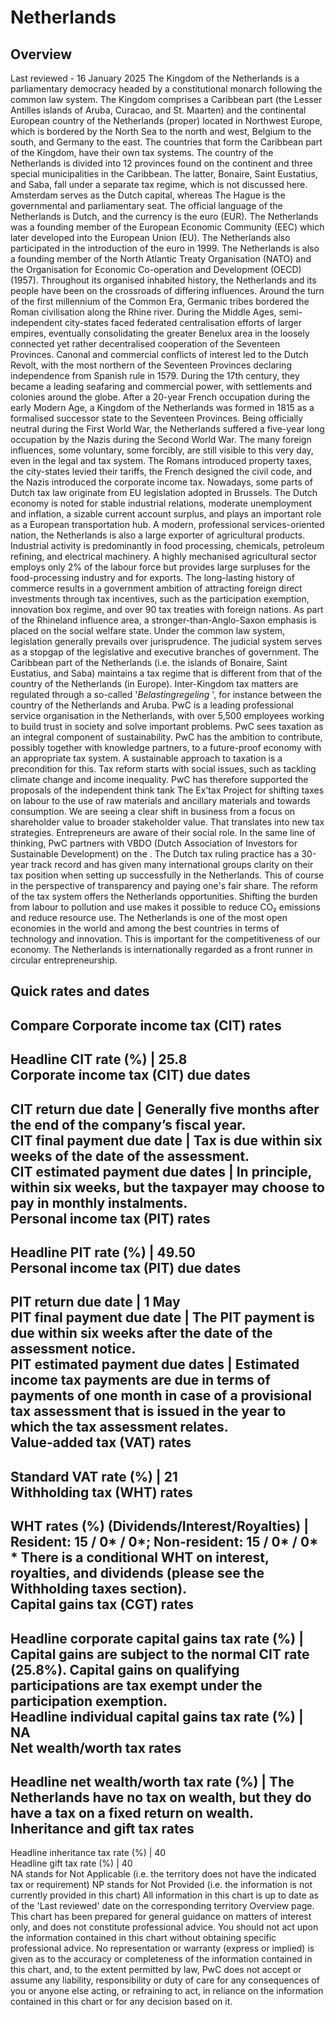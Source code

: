 # Netherlands
## Overview
Last reviewed - 16 January 2025
The Kingdom of the Netherlands is a parliamentary democracy headed by a constitutional monarch following the common law system. The Kingdom comprises a Caribbean part (the Lesser Antilles islands of Aruba, Curacao, and St. Maarten) and the continental European country of the Netherlands (proper) located in Northwest Europe, which is bordered by the North Sea to the north and west, Belgium to the south, and Germany to the east. The countries that form the Caribbean part of the Kingdom, have their own tax systems. The country of the Netherlands is divided into 12 provinces found on the continent and three special municipalities in the Caribbean. The latter, Bonaire, Saint Eustatius, and Saba, fall under a separate tax regime, which is not discussed here.
Amsterdam serves as the Dutch capital, whereas The Hague is the governmental and parliamentary seat. The official language of the Netherlands is Dutch, and the currency is the euro (EUR). The Netherlands was a founding member of the European Economic Community (EEC) which later developed into the European Union (EU). The Netherlands also participated in the introduction of the euro in 1999. The Netherlands is also a founding member of the North Atlantic Treaty Organisation (NATO) and the Organisation for Economic Co-operation and Development (OECD) (1957).
Throughout its organised inhabited history, the Netherlands and its people have been on the crossroads of differing influences. Around the turn of the first millennium of the Common Era, Germanic tribes bordered the Roman civilisation along the Rhine river. During the Middle Ages, semi-independent city-states faced federated centralisation efforts of larger empires, eventually consolidating the greater Benelux area in the loosely connected yet rather decentralised cooperation of the Seventeen Provinces. Canonal and commercial conflicts of interest led to the Dutch Revolt, with the most northern of the Seventeen Provinces declaring independence from Spanish rule in 1579. 
During the 17th century, they became a leading seafaring and commercial power, with settlements and colonies around the globe. After a 20-year French occupation during the early Modern Age, a Kingdom of the Netherlands was formed in 1815 as a formalised successor state to the Seventeen Provinces. Being officially neutral during the First World War, the Netherlands suffered a five-year long occupation by the Nazis during the Second World War.
The many foreign influences, some voluntary, some forcibly, are still visible to this very day, even in the legal and tax system. The Romans introduced property taxes, the city-states levied their tariffs, the French designed the civil code, and the Nazis introduced the corporate income tax. Nowadays, some parts of Dutch tax law originate from EU legislation adopted in Brussels. 
The Dutch economy is noted for stable industrial relations, moderate unemployment and inflation, a sizable current account surplus, and plays an important role as a European transportation hub. A modern, professional services-oriented nation, the Netherlands is also a large exporter of agricultural products. Industrial activity is predominantly in food processing, chemicals, petroleum refining, and electrical machinery. A highly mechanised agricultural sector employs only 2% of the labour force but provides large surpluses for the food-processing industry and for exports. 
The long-lasting history of commerce results in a government ambition of attracting foreign direct investments through tax incentives, such as the participation exemption, innovation box regime, and over 90 tax treaties with foreign nations. As part of the Rhineland influence area, a stronger-than-Anglo-Saxon emphasis is placed on the social welfare state. Under the common law system, legislation generally prevails over jurisprudence. The judicial system serves as a stopgap of the legislative and executive branches of government.
The Caribbean part of the Netherlands (i.e. the islands of Bonaire, Saint Eustatius, and Saba) maintains a tax regime that is different from that of the country of the Netherlands (in Europe). Inter-Kingdom tax matters are regulated through a so-called '_Belastingregeling_ ', for instance between the country of the Netherlands and Aruba.
PwC is a leading professional service organisation in the Netherlands, with over 5,500 employees working to build trust in society and solve important problems.
PwC sees taxation as an integral component of sustainability. PwC has the ambition to contribute, possibly together with knowledge partners, to a future-proof economy with an appropriate tax system. A sustainable approach to taxation is a precondition for this. Tax reform starts with social issues, such as tackling climate change and income inequality. PwC has therefore supported the proposals of the independent think tank The Ex’tax Project for shifting taxes on labour to the use of raw materials and ancillary materials and towards consumption. We are seeing a clear shift in business from a focus on shareholder value to broader stakeholder value. That translates into new tax strategies. Entrepreneurs are aware of their social role. In the same line of thinking, PwC partners with VBDO (Dutch Association of Investors for Sustainable Development) on the .
The Dutch tax ruling practice has a 30-year track record and has given many international groups clarity on their tax position when setting up successfully in the Netherlands. This of course in the perspective of transparency and paying one's fair share. The reform of the tax system offers the Netherlands opportunities. Shifting the burden from labour to pollution and use makes it possible to reduce CO₂ emissions and reduce resource use. The Netherlands is one of the most open economies in the world and among the best countries in terms of technology and innovation. This is important for the competitiveness of our economy. The Netherlands is internationally regarded as a front runner in circular entrepreneurship.
## Quick rates and dates
Compare
Corporate income tax (CIT) rates   
---  
Headline CIT rate (%) |  25.8  
Corporate income tax (CIT) due dates   
---  
CIT return due date |  Generally five months after the end of the company’s fiscal year.  
CIT final payment due date |  Tax is due within six weeks of the date of the assessment.  
CIT estimated payment due dates |  In principle, within six weeks, but the taxpayer may choose to pay in monthly instalments.  
Personal income tax (PIT) rates   
---  
Headline PIT rate (%) |  49.50  
Personal income tax (PIT) due dates   
---  
PIT return due date |  1 May  
PIT final payment due date |  The PIT payment is due within six weeks after the date of the assessment notice.  
PIT estimated payment due dates |  Estimated income tax payments are due in terms of payments of one month in case of a provisional tax assessment that is issued in the year to which the tax assessment relates.  
Value-added tax (VAT) rates   
---  
Standard VAT rate (%) |  21  
Withholding tax (WHT) rates   
---  
WHT rates (%) (Dividends/Interest/Royalties) |  Resident: 15 / 0* / 0*; Non-resident: 15 / 0* / 0* * There is a conditional WHT on interest, royalties, and dividends (please see the Withholding taxes section).  
Capital gains tax (CGT) rates   
---  
Headline corporate capital gains tax rate (%) |  Capital gains are subject to the normal CIT rate (25.8%). Capital gains on qualifying participations are tax exempt under the participation exemption.  
Headline individual capital gains tax rate (%) |  NA  
Net wealth/worth tax rates   
---  
Headline net wealth/worth tax rate (%) |  The Netherlands have no tax on wealth, but they do have a tax on a fixed return on wealth.   
Inheritance and gift tax rates   
---  
Headline inheritance tax rate (%) |  40  
Headline gift tax rate (%) |  40  
NA stands for Not Applicable (i.e. the territory does not have the indicated tax or requirement)
NP stands for Not Provided (i.e. the information is not currently provided in this chart) 
All information in this chart is up to date as of the 'Last reviewed' date on the corresponding territory Overview page. This chart has been prepared for general guidance on matters of interest only, and does not constitute professional advice. You should not act upon the information contained in this chart without obtaining specific professional advice. No representation or warranty (express or implied) is given as to the accuracy or completeness of the information contained in this chart, and, to the extent permitted by law, PwC does not accept or assume any liability, responsibility or duty of care for any consequences of you or anyone else acting, or refraining to act, in reliance on the information contained in this chart or for any decision based on it.
